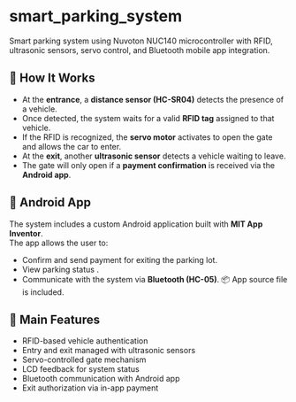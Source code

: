 # smart_parking_system
Smart parking system using Nuvoton NUC140 microcontroller with RFID, ultrasonic sensors, servo control, and Bluetooth mobile app integration.


## 🔧 How It Works
- At the **entrance**, a **distance sensor (HC-SR04)** detects the presence of a vehicle.
- Once detected, the system waits for a valid **RFID tag** assigned to that vehicle.
- If the RFID is recognized, the **servo motor** activates to open the gate and allows the car to enter.
- At the **exit**, another **ultrasonic sensor** detects a vehicle waiting to leave.
- The gate will only open if a **payment confirmation** is received via the **Android app**.


## 📱 Android App
The system includes a custom Android application built with **MIT App Inventor**.  
The app allows the user to:
- Confirm and send payment for exiting the parking lot.
- View parking status .
- Communicate with the system via **Bluetooth (HC-05)**.
📦 App source file  is included.


## 🧠 Main Features
- RFID-based vehicle authentication
- Entry and exit managed with ultrasonic sensors
- Servo-controlled gate mechanism
- LCD feedback for system status
- Bluetooth communication with Android app
- Exit authorization via in-app payment
